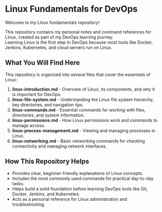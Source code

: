 # Linux Fundamentals for DevOps

Welcome to my Linux fundamentals repository!  

This repository contains my personal notes and command references for Linux, created as part of my DevOps learning journey.  
Learning Linux is the first step in DevOps because most tools like Docker, Jenkins, Kubernetes, and cloud servers run on Linux.


## What You Will Find Here

This repository is organized into several files that cover the essentials of Linux:

1. **linux-introduction.md** - Overview of Linux, its components, and why it is important for DevOps.
2. **linux-file-system.md** - Understanding the Linux file system hierarchy, key directories, and navigation tips.
3. **linux-commands.md** - Essential commands for working with files, directories, and system information.
4. **linux-permissions.md** - How Linux permissions work and commands to manage access.
5. **linux-process-management.md** - Viewing and managing processes in Linux.
6. **linux-networking.md** - Basic networking commands for checking connectivity and managing network interfaces.


## How This Repository Helps

- Provides clear, beginner-friendly explanations of Linux concepts.
- Includes the most commonly used commands for practical day-to-day tasks.
- Helps build a solid foundation before learning DevOps tools like Git, Docker, Jenkins, and Kubernetes.
- Acts as a personal reference for Linux administration and troubleshooting.
